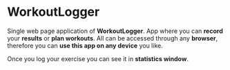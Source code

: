 # WorkoutLogger

Single web page application of __WorkoutLogger__. App where you can __record__ your __results__ or __plan workouts__.
All can be accessed through any __browser__, therefore you can __use this app on any device__ you like.

Once you log your exercise you can see it in __statistics window__.
